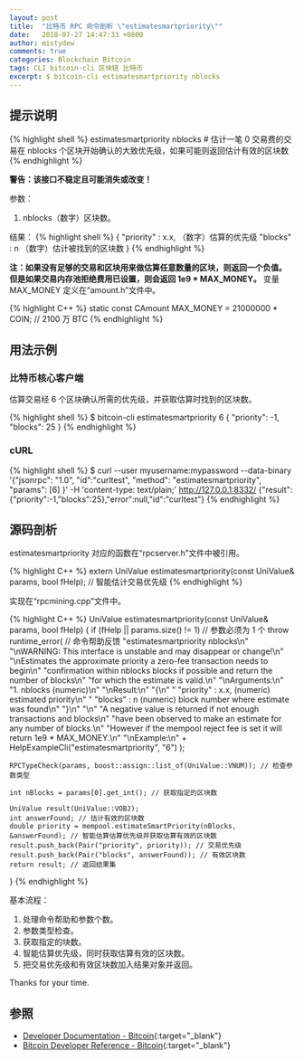 ```yaml
---
layout: post
title:  "比特币 RPC 命令剖析 \"estimatesmartpriority\""
date:   2018-07-27 14:47:33 +0800
author: mistydew
comments: true
categories: Blockchain Bitcoin
tags: CLI bitcoin-cli 区块链 比特币
excerpt: $ bitcoin-cli estimatesmartpriority nblocks
---
```

## 提示说明

{% highlight shell %}
estimatesmartpriority nblocks # 估计一笔 0 交易费的交易在 nblocks 个区块开始确认的大致优先级，如果可能则返回估计有效的区块数
{% endhighlight %}

**警告：该接口不稳定且可能消失或改变！**

参数：
1. nblocks（数字）区块数。

结果：
{% highlight shell %}
{
  "priority" : x.x,    （数字）估算的优先级
  "blocks" : n         （数字）估计被找到的区块数
}
{% endhighlight %}

**注：如果没有足够的交易和区块用来做估算任意数量的区块，则返回一个负值。<br>
但是如果交易内存池拒绝费用已设置，则会返回 1e9 * MAX_MONEY。**
变量 MAX_MONEY 定义在“amount.h”文件中。

{% highlight C++ %}
static const CAmount MAX_MONEY = 21000000 * COIN; // 2100 万 BTC
{% endhighlight %}

## 用法示例

### 比特币核心客户端

估算交易经 6 个区块确认所需的优先级，并获取估算时找到的区块数。

{% highlight shell %}
$ bitcoin-cli estimatesmartpriority 6
{
  "priority": -1,
  "blocks": 25
}
{% endhighlight %}

### cURL

{% highlight shell %}
$ curl --user myusername:mypassword --data-binary '{"jsonrpc": "1.0", "id":"curltest", "method": "estimatesmartpriority", "params": [6] }' -H 'content-type: text/plain;' http://127.0.0.1:8332/
{"result":{"priority":-1,"blocks":25},"error":null,"id":"curltest"}
{% endhighlight %}

## 源码剖析
estimatesmartpriority 对应的函数在“rpcserver.h”文件中被引用。

{% highlight C++ %}
extern UniValue estimatesmartpriority(const UniValue& params, bool fHelp); // 智能估计交易优先级
{% endhighlight %}

实现在“rpcmining.cpp”文件中。

{% highlight C++ %}
UniValue estimatesmartpriority(const UniValue& params, bool fHelp)
{
    if (fHelp || params.size() != 1) // 参数必须为 1 个
        throw runtime_error( // 命令帮助反馈
            "estimatesmartpriority nblocks\n"
            "\nWARNING: This interface is unstable and may disappear or change!\n"
            "\nEstimates the approximate priority a zero-fee transaction needs to begin\n"
            "confirmation within nblocks blocks if possible and return the number of blocks\n"
            "for which the estimate is valid.\n"
            "\nArguments:\n"
            "1. nblocks     (numeric)\n"
            "\nResult:\n"
            "{\n"
            "  \"priority\" : x.x,    (numeric) estimated priority\n"
            "  \"blocks\" : n         (numeric) block number where estimate was found\n"
            "}\n"
            "\n"
            "A negative value is returned if not enough transactions and blocks\n"
            "have been observed to make an estimate for any number of blocks.\n"
            "However if the mempool reject fee is set it will return 1e9 * MAX_MONEY.\n"
            "\nExample:\n"
            + HelpExampleCli("estimatesmartpriority", "6")
            );

    RPCTypeCheck(params, boost::assign::list_of(UniValue::VNUM)); // 检查参数类型

    int nBlocks = params[0].get_int(); // 获取指定的区块数

    UniValue result(UniValue::VOBJ);
    int answerFound; // 估计有效的区块数
    double priority = mempool.estimateSmartPriority(nBlocks, &answerFound); // 智能估算估算优先级并获取估算有效的区块数
    result.push_back(Pair("priority", priority)); // 交易优先级
    result.push_back(Pair("blocks", answerFound)); // 有效区块数
    return result; // 返回结果集
}
{% endhighlight %}

基本流程：
1. 处理命令帮助和参数个数。
2. 参数类型检查。
3. 获取指定的块数。
4. 智能估算优先级，同时获取估算有效的区块数。
5. 把交易优先级和有效区块数加入结果对象并返回。

Thanks for your time.

## 参照

* [Developer Documentation - Bitcoin](https://bitcoin.org/en/developer-documentation){:target="_blank"}
* [Bitcoin Developer Reference - Bitcoin](https://bitcoin.org/en/developer-reference#estimatesmartpriority){:target="_blank"}
